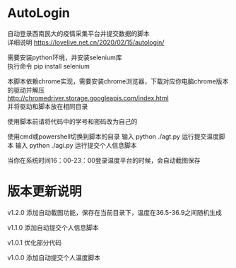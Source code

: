 # AutoLogin

自动登录西南民大的疫情采集平台并提交数据的脚本  
详细说明 https://lovelive.net.cn/2020/02/15/autologin/

需要安装python环境，并安装selenium库  
执行命令 pip install selenium  

本脚本依赖chrome实现，需要安装chrome浏览器，下载对应你电脑chrome版本的驱动并解压  
http://chromedriver.storage.googleapis.com/index.html  
并将驱动和脚本放在相同目录  

使用脚本前请将代码中的学号和密码改为自己的

使用cmd或powershell切换到脚本的目录 输入 python ./agt.py 运行提交温度脚本 输入 python ./agi.py 运行提交个人信息脚本 

当你在系统时间16：00-23：00登录温度平台的时候，会自动截图保存
  
# 版本更新说明  
  
v1.2.0 添加自动截图功能，保存在当前目录下，温度在36.5-36.9之间随机生成
  
v1.1.0 添加自动提交个人信息脚本  
  
v1.0.1 优化部分代码  
  
v1.0.0 添加自动提交个人温度脚本  
